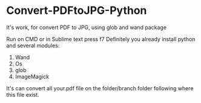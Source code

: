# Convert-PDFtoJPG-Python
It's work, for convert PDF to JPG, using glob and wand package

Run on CMD or in Sublime text press f7
Definitely you already install python and several modules:
  1. Wand
  2. Os
  3. glob
  4. ImageMagick

It's can convert all your.pdf file on the folder/branch folder following where this file exist. 
